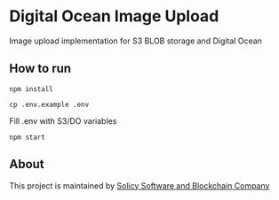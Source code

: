 # Digital Ocean Image Upload

Image upload implementation for S3 BLOB storage and Digital Ocean

## How to run

`npm install`

`cp .env.example .env` 

Fill .env with S3/DO variables

`npm start`

## About
This project is maintained by [Solicy Software and Blockchain Company](https://solicy.net/?utm_source=github&utm_medium=social)
